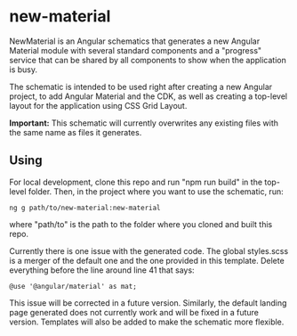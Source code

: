 # new-material

NewMaterial is an Angular schematics that generates a new Angular Material module with several standard components
and a "progress" service that can be shared by all components to show when the application is busy.

The schematic is intended to be used right after creating a new Angular project, to add Angular Material and the
CDK, as well as creating a top-level layout for the application using CSS Grid Layout.

**Important:** This schematic will currently overwrites any existing files with the same name as files it generates.

## Using

For local development, clone this repo and run "npm run build" in the top-level folder. Then, in the project where you want to use the schematic, run:

    ng g path/to/new-material:new-material

where "path/to" is the path to the folder where you cloned and built this repo.

Currently there is one issue with the generated code.  The global styles.scss is a merger of the default one and the one
provided in this template.  Delete everything before the line around line 41 that says:
    
    @use '@angular/material' as mat;

This issue will be corrected in a future version.   Similarly, the default landing page generated does not currently work and will be fixed in a future version.  Templates will also be added to make the schematic more flexible.